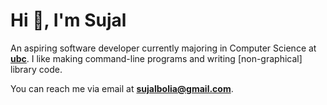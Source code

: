 # Hi 👋, I'm Sujal

An aspiring software developer currently majoring in Computer Science at [**ubc**](https://github.com/ubc). I like making command-line programs and writing [non-graphical] library code.

You can reach me via email at **sujalbolia@gmail.com**.
